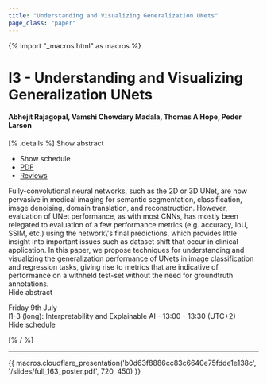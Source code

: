 ```yaml
---
title: "Understanding and Visualizing Generalization UNets"
page_class: "paper"
---
```


{% import "_macros.html" as macros %}

# I3 - Understanding and Visualizing Generalization UNets

#### Abhejit Rajagopal, Vamshi Chowdary Madala, Thomas A Hope, Peder Larson

[% .details %]
<a class="toggle_visibility" data-selector=".abstract" data-level="3">Show abstract</a>
- <a class="toggle_visibility" data-selector=".schedule" data-level="3">Show schedule</a>
- <a href="/proceedings/rajagopal21.pdf">PDF</a>
- <a href="https://openreview.net/forum?id=V-a5DJCh4Hk">Reviews</a>

<p>
    <span class="abstract">
        Fully-convolutional neural networks, such as the 2D or 3D UNet, are now pervasive in medical imaging for semantic segmentation, classification, image denoising, domain translation, and reconstruction. However, evaluation of UNet performance, as with most CNNs, has mostly been relegated to evaluation of a few performance metrics (e.g. accuracy, IoU, SSIM, etc.) using the network\'s final predictions, which provides little insight into important issues such as dataset shift that occur in clinical application. In this paper, we propose techniques for understanding and visualizing the generalization performance of UNets in image classification and regression tasks, giving rise to metrics that are indicative of performance on a withheld test-set without the need for groundtruth annotations.
        <br>
        <span class="actions"><a class="toggle_visibility" data-level="2">Hide abstract</a></span>
    </span>
</p>

<p>
    <span class="schedule">
         Friday 9th July<br>I1-3 (long): Interpretability and Explainable AI - 13:00 - 13:30 (UTC+2)
        <br>
        <span class="actions"><a class="toggle_visibility" data-level="2">Hide schedule</a></span>
    </span>
</p>

[% / %]


---

{{ macros.cloudflare_presentation('b0d63f8886cc83c6640e75fdde1e138c', '/slides/full_163_poster.pdf', 720, 450) }}
